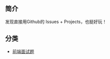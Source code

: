 ## 简介
发现直接用Github的 Issues + Projects，也挺好玩！

## 分类

- [前端面试题](https://github.com/SuYxh/Test/projects/1)

